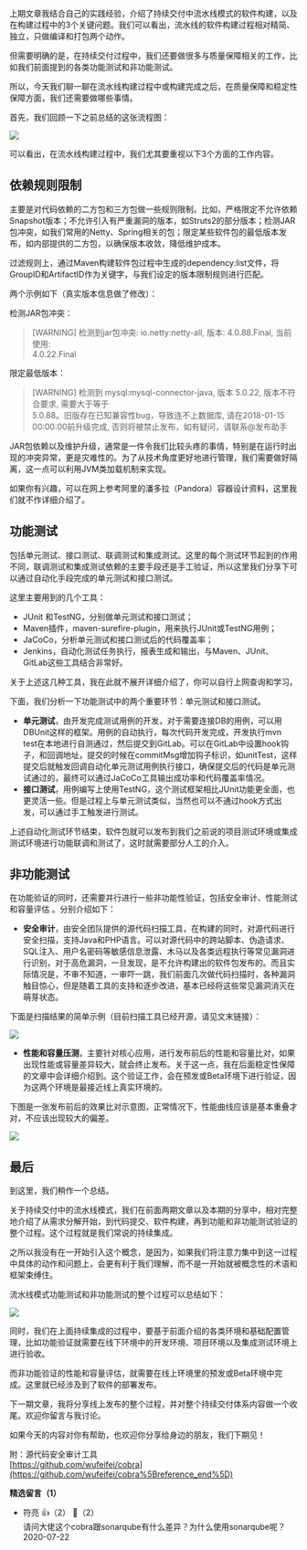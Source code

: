 上期文章我结合自己的实践经验，介绍了持续交付中流水线模式的软件构建，以及在构建过程中的3个关键问题。我们可以看出，流水线的软件构建过程相对精简、独立，只做编译和打包两个动作。

但需要明确的是，在持续交付过程中，我们还要做很多与质量保障相关的工作，比如我们前面提到的各类功能测试和非功能测试。

所以，今天我们聊一聊在流水线构建过程中或构建完成之后，在质量保障和稳定性保障方面，我们还需要做哪些事情。

首先，我们回顾一下之前总结的这张流程图：

![](https://static001.geekbang.org/resource/image/ea/da/ea926382484f49fb6a9250a07fc4a5da.jpeg?wh=715%2A224)

可以看出，在流水线构建过程中，我们尤其要重视以下3个方面的工作内容。

## 依赖规则限制

主要是对代码依赖的二方包和三方包做一些规则限制。比如，严格限定不允许依赖Snapshot版本；不允许引入有严重漏洞的版本，如Struts2的部分版本；检测JAR包冲突，如我们常用的Netty、Spring相关的包；限定某些软件包的最低版本发布，如内部提供的二方包，以确保版本收敛，降低维护成本。

过滤规则上，通过Maven构建软件包过程中生成的dependency:list文件，将GroupID和ArtifactID作为关键字，与我们设定的版本限制规则进行匹配。

两个示例如下（真实版本信息做了修改）：

检测JAR包冲突：

> \[WARNING] 检测到jar包冲突: io.netty:netty-all, 版本: 4.0.88.Final, 当前使用:  
> 4.0.22.Final

限定最低版本：

> \[WARNING] 检测到 mysql:mysql-connector-java, 版本 5.0.22, 版本不符合要求, 需要大于等于  
> 5.0.88。旧版存在已知兼容性bug，导致连不上数据库, 请在2018-01-15 00:00:00前升级完成, 否则将被禁止发布，如有疑问，请联系@发布助手

JAR包依赖以及维护升级，通常是一件令我们比较头疼的事情，特别是在运行时出现的冲突异常，更是灾难性的。为了从技术角度更好地进行管理，我们需要做好隔离，这一点可以利用JVM类加载机制来实现。

如果你有兴趣，可以在网上参考阿里的潘多拉（Pandora）容器设计资料，这里我们就不作详细介绍了。

## 功能测试

包括单元测试、接口测试、联调测试和集成测试。这里的每个测试环节起到的作用不同，联调测试和集成测试依赖的主要手段还是手工验证，所以这里我们分享下可以通过自动化手段完成的单元测试和接口测试。

这里主要用到的几个工具：

- JUnit 和TestNG，分别做单元测试和接口测试；
- Maven插件，maven-surefire-plugin，用来执行JUnit或TestNG用例；
- JaCoCo，分析单元测试和接口测试后的代码覆盖率；
- Jenkins，自动化测试任务执行，报表生成和输出，与Maven、JUnit、GitLab这些工具结合非常好。

关于上述这几种工具，我在此就不展开详细介绍了，你可以自行上网查询和学习。

下面，我们分析一下功能测试中的两个重要环节：单元测试和接口测试。

- **单元测试**，由开发完成测试用例的开发，对于需要连接DB的用例，可以用DBUnit这样的框架。用例的自动执行，每次代码开发完成，开发执行mvn test在本地进行自测通过，然后提交到GitLab。可以在GitLab中设置hook钩子，和回调地址，提交的时候在commitMsg增加钩子标识，如unitTest，这样提交后就触发回调自动化单元测试用例执行接口，确保提交后的代码是单元测试通过的，最终可以通过JaCoCo工具输出成功率和代码覆盖率情况。
- **接口测试**，用例编写上使用TestNG，这个测试框架相比JUnit功能更全面，也更灵活一些。但是过程上与单元测试类似，当然也可以不通过hook方式出发，可以通过手工触发进行测试。

上述自动化测试环节结束，软件包就可以发布到我们之前说的项目测试环境或集成测试环境进行功能联调和测试了，这时就需要部分人工的介入。

## 非功能测试

在功能验证的同时，还需要并行进行一些非功能性验证，包括安全审计、性能测试和容量评估 。分别介绍如下：

- **安全审计**，由安全团队提供的源代码扫描工具，在构建的同时，对源代码进行安全扫描，支持Java和PHP语言。可以对源代码中的跨站脚本、伪造请求、SQL注入、用户名密码等敏感信息泄露、木马以及各类远程执行等常见漏洞进行识别，对于高危漏洞，一旦发现，是不允许构建出的软件包发布的。而且实际情况是，不审不知道，一审吓一跳，我们前面几次做代码扫描时，各种漏洞触目惊心，但是随着工具的支持和逐步改进，基本已经将这些常见漏洞消灭在萌芽状态。

下面是扫描结果的简单示例（目前扫描工具已经开源，请见文末链接）：

![](https://static001.geekbang.org/resource/image/f2/ba/f23e8221f44961933cea0cf17404c8ba.png?wh=873%2A476)

- **性能和容量压测**，主要针对核心应用，进行发布前后的性能和容量比对，如果出现性能或容量差异较大，就会终止发布。关于这一点，我在后面稳定性保障的文章中会详细介绍到。这个验证工作，会在预发或Beta环境下进行验证，因为这两个环境是最接近线上真实环境的。

下图是一张发布前后的效果比对示意图，正常情况下，性能曲线应该是基本重叠才对，不应该出现较大的偏差。

![](https://static001.geekbang.org/resource/image/f0/a9/f0f7fb90f2b67b9136aeebebfe987ba9.jpeg?wh=616%2A347)

## 最后

到这里，我们稍作一个总结。

关于持续交付中的流水线模式，我们在前面两期文章以及本期的分享中，相对完整地介绍了从需求分解开始，到代码提交、软件构建，再到功能和非功能测试验证的整个过程。这个过程就是我们常说的持续集成。

之所以我没有在一开始引入这个概念，是因为，如果我们将注意力集中到这一过程中具体的动作和问题上，会更有利于我们理解，而不是一开始就被概念性的术语和框架束缚住。

流水线模式功能测试和非功能测试的整个过程可以总结如下：

![](https://static001.geekbang.org/resource/image/0b/83/0b305f4deb787c3f272c5267c22c6683.jpeg?wh=643%2A252)

同时，我们在上面持续集成的过程中，要基于前面介绍的各类环境和基础配置管理，比如功能验证就需要在线下环境中的开发环境、项目环境以及集成测试环境上进行验收。

而非功能验证的性能和容量评估，就需要在线上环境里的预发或Beta环境中完成。这里就已经涉及到了软件的部署发布。

下一期文章，我将分享线上发布的整个过程，并对整个持续交付体系内容做一个收尾。欢迎你留言与我讨论。

如果今天的内容对你有帮助，也欢迎你分享给身边的朋友，我们下期见！

附：源代码安全审计工具  
[https://github.com/wufeifei/cobra](https://github.com/wufeifei/cobra%5Breference_end%5D)
<div><strong>精选留言（1）</strong></div><ul>
<li><span>符亮</span> 👍（2） 💬（2）<div>请问大佬这个cobra跟sonarqube有什么差异？为什么使用sonarqube呢？</div>2020-07-22</li><br/>
</ul>
